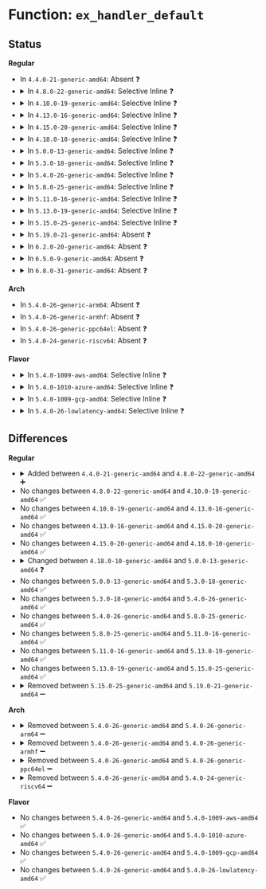 # Function: <code>ex_handler_default</code>

## Status
<b>Regular</b>
<ul>
<li>
In <code>4.4.0-21-generic-amd64</code>: Absent ❓
</li>
<li>
<details>
<summary>In <code>4.8.0-22-generic-amd64</code>: Selective Inline ❓</summary>

```c
bool ex_handler_default(const struct exception_table_entry * fixup, struct pt_regs * regs, int trapnr)
```

```json
{
  "name": "ex_handler_default",
  "collision_type": "Unique Global",
  "inline_type": "Selective",
  "funcs": [
    {
      "addr": 18446744071579287209,
      "name": "ex_handler_default",
      "external": true,
      "loc": "arch/x86/mm/extable.c:20",
      "file": "arch/x86/mm/extable.c",
      "inline": "not declared, inlined",
      "caller_inline": [
        "arch/x86/mm/extable.c:ex_handler_clear_fs"
      ],
      "caller_func": []
    }
  ],
  "symbols": [
    {
      "addr": 18446744071579287056,
      "name": "ex_handler_default",
      "section": ".text",
      "bind": "STB_GLOBAL",
      "size": 32
    }
  ]
}
```
</details>
</li>
<li>
<details>
<summary>In <code>4.10.0-19-generic-amd64</code>: Selective Inline ❓</summary>

```c
bool ex_handler_default(const struct exception_table_entry * fixup, struct pt_regs * regs, int trapnr)
```

```json
{
  "name": "ex_handler_default",
  "collision_type": "Unique Global",
  "inline_type": "Selective",
  "funcs": [
    {
      "addr": 18446744071579302601,
      "name": "ex_handler_default",
      "external": true,
      "loc": "arch/x86/mm/extable.c:20",
      "file": "arch/x86/mm/extable.c",
      "inline": "not declared, inlined",
      "caller_inline": [
        "arch/x86/mm/extable.c:ex_handler_clear_fs"
      ],
      "caller_func": []
    }
  ],
  "symbols": [
    {
      "addr": 18446744071579302448,
      "name": "ex_handler_default",
      "section": ".text",
      "bind": "STB_GLOBAL",
      "size": 32
    }
  ]
}
```
</details>
</li>
<li>
<details>
<summary>In <code>4.13.0-16-generic-amd64</code>: Selective Inline ❓</summary>

```c
bool ex_handler_default(const struct exception_table_entry * fixup, struct pt_regs * regs, int trapnr)
```

```json
{
  "name": "ex_handler_default",
  "collision_type": "Unique Global",
  "inline_type": "Selective",
  "funcs": [
    {
      "addr": 18446744071579300329,
      "name": "ex_handler_default",
      "external": true,
      "loc": "arch/x86/mm/extable.c:22",
      "file": "arch/x86/mm/extable.c",
      "inline": "not declared, inlined",
      "caller_inline": [
        "arch/x86/mm/extable.c:ex_handler_clear_fs"
      ],
      "caller_func": []
    }
  ],
  "symbols": [
    {
      "addr": 18446744071579300176,
      "name": "ex_handler_default",
      "section": ".text",
      "bind": "STB_GLOBAL",
      "size": 32
    }
  ]
}
```
</details>
</li>
<li>
<details>
<summary>In <code>4.15.0-20-generic-amd64</code>: Selective Inline ❓</summary>

```c
bool ex_handler_default(const struct exception_table_entry * fixup, struct pt_regs * regs, int trapnr)
```

```json
{
  "name": "ex_handler_default",
  "collision_type": "Unique Global",
  "inline_type": "Selective",
  "funcs": [
    {
      "addr": 18446744071579321497,
      "name": "ex_handler_default",
      "external": true,
      "loc": "arch/x86/mm/extable.c:24",
      "file": "arch/x86/mm/extable.c",
      "inline": "not declared, inlined",
      "caller_inline": [
        "arch/x86/mm/extable.c:ex_handler_clear_fs"
      ],
      "caller_func": []
    }
  ],
  "symbols": [
    {
      "addr": 18446744071579321344,
      "name": "ex_handler_default",
      "section": ".text",
      "bind": "STB_GLOBAL",
      "size": 32
    }
  ]
}
```
</details>
</li>
<li>
<details>
<summary>In <code>4.18.0-10-generic-amd64</code>: Selective Inline ❓</summary>

```c
bool ex_handler_default(const struct exception_table_entry * fixup, struct pt_regs * regs, int trapnr)
```

```json
{
  "name": "ex_handler_default",
  "collision_type": "Unique Global",
  "inline_type": "Selective",
  "funcs": [
    {
      "addr": 18446744071579332345,
      "name": "ex_handler_default",
      "external": true,
      "loc": "arch/x86/mm/extable.c:24",
      "file": "arch/x86/mm/extable.c",
      "inline": "not declared, inlined",
      "caller_inline": [
        "arch/x86/mm/extable.c:ex_handler_clear_fs"
      ],
      "caller_func": []
    }
  ],
  "symbols": [
    {
      "addr": 18446744071579332192,
      "name": "ex_handler_default",
      "section": ".text",
      "bind": "STB_GLOBAL",
      "size": 32
    }
  ]
}
```
</details>
</li>
<li>
<details>
<summary>In <code>5.0.0-13-generic-amd64</code>: Selective Inline ❓</summary>

```c
bool ex_handler_default(const struct exception_table_entry * fixup, struct pt_regs * regs, int trapnr, long unsigned int error_code, long unsigned int fault_addr)
```

```json
{
  "name": "ex_handler_default",
  "collision_type": "Unique Global",
  "inline_type": "Selective",
  "funcs": [
    {
      "addr": 18446744071579358601,
      "name": "ex_handler_default",
      "external": true,
      "loc": "arch/x86/mm/extable.c:25",
      "file": "arch/x86/mm/extable.c",
      "inline": "not declared, inlined",
      "caller_inline": [
        "arch/x86/mm/extable.c:ex_handler_clear_fs"
      ],
      "caller_func": []
    }
  ],
  "symbols": [
    {
      "addr": 18446744071579358448,
      "name": "ex_handler_default",
      "section": ".text",
      "bind": "STB_GLOBAL",
      "size": 32
    }
  ]
}
```
</details>
</li>
<li>
<details>
<summary>In <code>5.3.0-18-generic-amd64</code>: Selective Inline ❓</summary>

```c
bool ex_handler_default(const struct exception_table_entry * fixup, struct pt_regs * regs, int trapnr, long unsigned int error_code, long unsigned int fault_addr)
```

```json
{
  "name": "ex_handler_default",
  "collision_type": "Unique Global",
  "inline_type": "Selective",
  "funcs": [
    {
      "addr": 18446744071579373145,
      "name": "ex_handler_default",
      "external": true,
      "loc": "arch/x86/mm/extable.c:26",
      "file": "arch/x86/mm/extable.c",
      "inline": "not declared, inlined",
      "caller_inline": [
        "arch/x86/mm/extable.c:ex_handler_clear_fs"
      ],
      "caller_func": []
    }
  ],
  "symbols": [
    {
      "addr": 18446744071579372992,
      "name": "ex_handler_default",
      "section": ".text",
      "bind": "STB_GLOBAL",
      "size": 32
    }
  ]
}
```
</details>
</li>
<li>
<details>
<summary>In <code>5.4.0-26-generic-amd64</code>: Selective Inline ❓</summary>

```c
bool ex_handler_default(const struct exception_table_entry * fixup, struct pt_regs * regs, int trapnr, long unsigned int error_code, long unsigned int fault_addr)
```

```json
{
  "name": "ex_handler_default",
  "collision_type": "Unique Global",
  "inline_type": "Selective",
  "funcs": [
    {
      "addr": 18446744071579377433,
      "name": "ex_handler_default",
      "external": true,
      "loc": "arch/x86/mm/extable.c:26",
      "file": "arch/x86/mm/extable.c",
      "inline": "not declared, inlined",
      "caller_inline": [
        "arch/x86/mm/extable.c:ex_handler_clear_fs"
      ],
      "caller_func": []
    }
  ],
  "symbols": [
    {
      "addr": 18446744071579377280,
      "name": "ex_handler_default",
      "section": ".text",
      "bind": "STB_GLOBAL",
      "size": 32
    }
  ]
}
```
</details>
</li>
<li>
<details>
<summary>In <code>5.8.0-25-generic-amd64</code>: Selective Inline ❓</summary>

```c
bool ex_handler_default(const struct exception_table_entry * fixup, struct pt_regs * regs, int trapnr, long unsigned int error_code, long unsigned int fault_addr)
```

```json
{
  "name": "ex_handler_default",
  "collision_type": "Unique Global",
  "inline_type": "Selective",
  "funcs": [
    {
      "addr": 18446744071579406233,
      "name": "ex_handler_default",
      "external": true,
      "loc": "arch/x86/mm/extable.c:26",
      "file": "arch/x86/mm/extable.c",
      "inline": "not declared, inlined",
      "caller_inline": [
        "arch/x86/mm/extable.c:ex_handler_clear_fs"
      ],
      "caller_func": []
    }
  ],
  "symbols": [
    {
      "addr": 18446744071579406128,
      "name": "ex_handler_default",
      "section": ".text",
      "bind": "STB_GLOBAL",
      "size": 32
    }
  ]
}
```
</details>
</li>
<li>
<details>
<summary>In <code>5.11.0-16-generic-amd64</code>: Selective Inline ❓</summary>

```c
bool ex_handler_default(const struct exception_table_entry * fixup, struct pt_regs * regs, int trapnr, long unsigned int error_code, long unsigned int fault_addr)
```

```json
{
  "name": "ex_handler_default",
  "collision_type": "Unique Global",
  "inline_type": "Selective",
  "funcs": [
    {
      "addr": 18446744071579406665,
      "name": "ex_handler_default",
      "external": true,
      "loc": "arch/x86/mm/extable.c:27",
      "file": "arch/x86/mm/extable.c",
      "inline": "not declared, inlined",
      "caller_inline": [
        "arch/x86/mm/extable.c:ex_handler_clear_fs"
      ],
      "caller_func": []
    }
  ],
  "symbols": [
    {
      "addr": 18446744071579406560,
      "name": "ex_handler_default",
      "section": ".text",
      "bind": "STB_GLOBAL",
      "size": 32
    }
  ]
}
```
</details>
</li>
<li>
<details>
<summary>In <code>5.13.0-19-generic-amd64</code>: Selective Inline ❓</summary>

```c
bool ex_handler_default(const struct exception_table_entry * fixup, struct pt_regs * regs, int trapnr, long unsigned int error_code, long unsigned int fault_addr)
```

```json
{
  "name": "ex_handler_default",
  "collision_type": "Unique Global",
  "inline_type": "Selective",
  "funcs": [
    {
      "addr": 18446744071579409865,
      "name": "ex_handler_default",
      "external": true,
      "loc": "arch/x86/mm/extable.c:27",
      "file": "arch/x86/mm/extable.c",
      "inline": "not declared, inlined",
      "caller_inline": [
        "arch/x86/mm/extable.c:ex_handler_clear_fs"
      ],
      "caller_func": []
    }
  ],
  "symbols": [
    {
      "addr": 18446744071579409760,
      "name": "ex_handler_default",
      "section": ".text",
      "bind": "STB_GLOBAL",
      "size": 32
    }
  ]
}
```
</details>
</li>
<li>
<details>
<summary>In <code>5.15.0-25-generic-amd64</code>: Selective Inline ❓</summary>

```c
bool ex_handler_default(const struct exception_table_entry * fixup, struct pt_regs * regs, int trapnr, long unsigned int error_code, long unsigned int fault_addr)
```

```json
{
  "name": "ex_handler_default",
  "collision_type": "Unique Global",
  "inline_type": "Selective",
  "funcs": [
    {
      "addr": 18446744071579472537,
      "name": "ex_handler_default",
      "external": true,
      "loc": "arch/x86/mm/extable.c:27",
      "file": "arch/x86/mm/extable.c",
      "inline": "not declared, inlined",
      "caller_inline": [
        "arch/x86/mm/extable.c:ex_handler_clear_fs"
      ],
      "caller_func": []
    }
  ],
  "symbols": [
    {
      "addr": 18446744071579472432,
      "name": "ex_handler_default",
      "section": ".text",
      "bind": "STB_GLOBAL",
      "size": 32
    }
  ]
}
```
</details>
</li>
<li>
<details>
<summary>In <code>5.19.0-21-generic-amd64</code>: Absent ❓</summary>

```json
{
  "name": "ex_handler_default",
  "collision_type": "Unique Static",
  "inline_type": "Full",
  "funcs": [
    {
      "addr": 18446744071579550505,
      "name": "ex_handler_default",
      "external": false,
      "loc": "arch/x86/mm/extable.c:32",
      "file": "arch/x86/mm/extable.c",
      "inline": "not declared, inlined",
      "caller_inline": [
        "arch/x86/mm/extable.c:fixup_exception",
        "arch/x86/mm/extable.c:fixup_exception",
        "arch/x86/mm/extable.c:fixup_exception",
        "arch/x86/mm/extable.c:fixup_exception",
        "arch/x86/mm/extable.c:ex_handler_msr",
        "arch/x86/mm/extable.c:ex_handler_uaccess"
      ],
      "caller_func": []
    }
  ],
  "symbols": []
}
```
</details>
</li>
<li>
<details>
<summary>In <code>6.2.0-20-generic-amd64</code>: Absent ❓</summary>

```json
{
  "name": "ex_handler_default",
  "collision_type": "Unique Static",
  "inline_type": "Full",
  "funcs": [
    {
      "addr": 18446744071579656903,
      "name": "ex_handler_default",
      "external": false,
      "loc": "arch/x86/mm/extable.c:32",
      "file": "arch/x86/mm/extable.c",
      "inline": "not declared, inlined",
      "caller_inline": [
        "arch/x86/mm/extable.c:fixup_exception",
        "arch/x86/mm/extable.c:fixup_exception",
        "arch/x86/mm/extable.c:fixup_exception",
        "arch/x86/mm/extable.c:fixup_exception",
        "arch/x86/mm/extable.c:ex_handler_msr",
        "arch/x86/mm/extable.c:ex_handler_uaccess",
        "arch/x86/mm/extable.c:ex_handler_zeropad"
      ],
      "caller_func": []
    }
  ],
  "symbols": []
}
```
</details>
</li>
<li>
<details>
<summary>In <code>6.5.0-9-generic-amd64</code>: Absent ❓</summary>

```json
{
  "name": "ex_handler_default",
  "collision_type": "Unique Static",
  "inline_type": "Full",
  "funcs": [
    {
      "addr": 18446744071579671086,
      "name": "ex_handler_default",
      "external": false,
      "loc": "arch/x86/mm/extable.c:32",
      "file": "arch/x86/mm/extable.c",
      "inline": "not declared, inlined",
      "caller_inline": [
        "arch/x86/mm/extable.c:fixup_exception",
        "arch/x86/mm/extable.c:fixup_exception",
        "arch/x86/mm/extable.c:fixup_exception",
        "arch/x86/mm/extable.c:ex_handler_msr",
        "arch/x86/mm/extable.c:ex_handler_uaccess",
        "arch/x86/mm/extable.c:ex_handler_zeropad"
      ],
      "caller_func": []
    }
  ],
  "symbols": []
}
```
</details>
</li>
<li>
<details>
<summary>In <code>6.8.0-31-generic-amd64</code>: Absent ❓</summary>

```json
{
  "name": "ex_handler_default",
  "collision_type": "Unique Static",
  "inline_type": "Full",
  "funcs": [
    {
      "addr": 18446744071579704974,
      "name": "ex_handler_default",
      "external": false,
      "loc": "arch/x86/mm/extable.c:32",
      "file": "arch/x86/mm/extable.c",
      "inline": "not declared, inlined",
      "caller_inline": [
        "arch/x86/mm/extable.c:fixup_exception",
        "arch/x86/mm/extable.c:fixup_exception",
        "arch/x86/mm/extable.c:fixup_exception",
        "arch/x86/mm/extable.c:ex_handler_msr",
        "arch/x86/mm/extable.c:ex_handler_uaccess",
        "arch/x86/mm/extable.c:ex_handler_zeropad"
      ],
      "caller_func": []
    }
  ],
  "symbols": []
}
```
</details>
</li>
</ul>
<b>Arch</b>
<ul>
<li>
In <code>5.4.0-26-generic-arm64</code>: Absent ❓
</li>
<li>
In <code>5.4.0-26-generic-armhf</code>: Absent ❓
</li>
<li>
In <code>5.4.0-26-generic-ppc64el</code>: Absent ❓
</li>
<li>
In <code>5.4.0-24-generic-riscv64</code>: Absent ❓
</li>
</ul>
<b>Flavor</b>
<ul>
<li>
<details>
<summary>In <code>5.4.0-1009-aws-amd64</code>: Selective Inline ❓</summary>

```c
bool ex_handler_default(const struct exception_table_entry * fixup, struct pt_regs * regs, int trapnr, long unsigned int error_code, long unsigned int fault_addr)
```

```json
{
  "name": "ex_handler_default",
  "collision_type": "Unique Global",
  "inline_type": "Selective",
  "funcs": [
    {
      "addr": 18446744071579373337,
      "name": "ex_handler_default",
      "external": true,
      "loc": "arch/x86/mm/extable.c:26",
      "file": "arch/x86/mm/extable.c",
      "inline": "not declared, inlined",
      "caller_inline": [
        "arch/x86/mm/extable.c:ex_handler_clear_fs"
      ],
      "caller_func": []
    }
  ],
  "symbols": [
    {
      "addr": 18446744071579373184,
      "name": "ex_handler_default",
      "section": ".text",
      "bind": "STB_GLOBAL",
      "size": 32
    }
  ]
}
```
</details>
</li>
<li>
<details>
<summary>In <code>5.4.0-1010-azure-amd64</code>: Selective Inline ❓</summary>

```c
bool ex_handler_default(const struct exception_table_entry * fixup, struct pt_regs * regs, int trapnr, long unsigned int error_code, long unsigned int fault_addr)
```

```json
{
  "name": "ex_handler_default",
  "collision_type": "Unique Global",
  "inline_type": "Selective",
  "funcs": [
    {
      "addr": 18446744071579303529,
      "name": "ex_handler_default",
      "external": true,
      "loc": "arch/x86/mm/extable.c:26",
      "file": "arch/x86/mm/extable.c",
      "inline": "not declared, inlined",
      "caller_inline": [
        "arch/x86/mm/extable.c:ex_handler_clear_fs"
      ],
      "caller_func": []
    }
  ],
  "symbols": [
    {
      "addr": 18446744071579303376,
      "name": "ex_handler_default",
      "section": ".text",
      "bind": "STB_GLOBAL",
      "size": 32
    }
  ]
}
```
</details>
</li>
<li>
<details>
<summary>In <code>5.4.0-1009-gcp-amd64</code>: Selective Inline ❓</summary>

```c
bool ex_handler_default(const struct exception_table_entry * fixup, struct pt_regs * regs, int trapnr, long unsigned int error_code, long unsigned int fault_addr)
```

```json
{
  "name": "ex_handler_default",
  "collision_type": "Unique Global",
  "inline_type": "Selective",
  "funcs": [
    {
      "addr": 18446744071579373257,
      "name": "ex_handler_default",
      "external": true,
      "loc": "arch/x86/mm/extable.c:26",
      "file": "arch/x86/mm/extable.c",
      "inline": "not declared, inlined",
      "caller_inline": [
        "arch/x86/mm/extable.c:ex_handler_clear_fs"
      ],
      "caller_func": []
    }
  ],
  "symbols": [
    {
      "addr": 18446744071579373104,
      "name": "ex_handler_default",
      "section": ".text",
      "bind": "STB_GLOBAL",
      "size": 32
    }
  ]
}
```
</details>
</li>
<li>
<details>
<summary>In <code>5.4.0-26-lowlatency-amd64</code>: Selective Inline ❓</summary>

```c
bool ex_handler_default(const struct exception_table_entry * fixup, struct pt_regs * regs, int trapnr, long unsigned int error_code, long unsigned int fault_addr)
```

```json
{
  "name": "ex_handler_default",
  "collision_type": "Unique Global",
  "inline_type": "Selective",
  "funcs": [
    {
      "addr": 18446744071579381737,
      "name": "ex_handler_default",
      "external": true,
      "loc": "arch/x86/mm/extable.c:26",
      "file": "arch/x86/mm/extable.c",
      "inline": "not declared, inlined",
      "caller_inline": [
        "arch/x86/mm/extable.c:ex_handler_clear_fs"
      ],
      "caller_func": []
    }
  ],
  "symbols": [
    {
      "addr": 18446744071579381584,
      "name": "ex_handler_default",
      "section": ".text",
      "bind": "STB_GLOBAL",
      "size": 32
    }
  ]
}
```
</details>
</li>
</ul>

## Differences
<b>Regular</b>
<ul>
<li>
<details>
<summary>Added between <code>4.4.0-21-generic-amd64</code> and <code>4.8.0-22-generic-amd64</code> ➕</summary>

```c
bool ex_handler_default(const struct exception_table_entry * fixup, struct pt_regs * regs, int trapnr)
```
</details>
</li>
<li>
No changes between <code>4.8.0-22-generic-amd64</code> and <code>4.10.0-19-generic-amd64</code> ✅
</li>
<li>
No changes between <code>4.10.0-19-generic-amd64</code> and <code>4.13.0-16-generic-amd64</code> ✅
</li>
<li>
No changes between <code>4.13.0-16-generic-amd64</code> and <code>4.15.0-20-generic-amd64</code> ✅
</li>
<li>
No changes between <code>4.15.0-20-generic-amd64</code> and <code>4.18.0-10-generic-amd64</code> ✅
</li>
<li>
<details>
<summary>Changed between <code>4.18.0-10-generic-amd64</code> and <code>5.0.0-13-generic-amd64</code> ❓</summary>
<ul>
<li>
<b>Param added. </b>
<code>long unsigned int error_code</code>
</li>
<li>
<b>Param added. </b>
<code>long unsigned int fault_addr</code>
</li>
</ul>
</details>
</li>
<li>
No changes between <code>5.0.0-13-generic-amd64</code> and <code>5.3.0-18-generic-amd64</code> ✅
</li>
<li>
No changes between <code>5.3.0-18-generic-amd64</code> and <code>5.4.0-26-generic-amd64</code> ✅
</li>
<li>
No changes between <code>5.4.0-26-generic-amd64</code> and <code>5.8.0-25-generic-amd64</code> ✅
</li>
<li>
No changes between <code>5.8.0-25-generic-amd64</code> and <code>5.11.0-16-generic-amd64</code> ✅
</li>
<li>
No changes between <code>5.11.0-16-generic-amd64</code> and <code>5.13.0-19-generic-amd64</code> ✅
</li>
<li>
No changes between <code>5.13.0-19-generic-amd64</code> and <code>5.15.0-25-generic-amd64</code> ✅
</li>
<li>
<details>
<summary>Removed between <code>5.15.0-25-generic-amd64</code> and <code>5.19.0-21-generic-amd64</code> ➖</summary>

```c
bool ex_handler_default(const struct exception_table_entry * fixup, struct pt_regs * regs, int trapnr, long unsigned int error_code, long unsigned int fault_addr)
```
</details>
</li>
</ul>
<b>Arch</b>
<ul>
<li>
<details>
<summary>Removed between <code>5.4.0-26-generic-amd64</code> and <code>5.4.0-26-generic-arm64</code> ➖</summary>

```c
bool ex_handler_default(const struct exception_table_entry * fixup, struct pt_regs * regs, int trapnr, long unsigned int error_code, long unsigned int fault_addr)
```
</details>
</li>
<li>
<details>
<summary>Removed between <code>5.4.0-26-generic-amd64</code> and <code>5.4.0-26-generic-armhf</code> ➖</summary>

```c
bool ex_handler_default(const struct exception_table_entry * fixup, struct pt_regs * regs, int trapnr, long unsigned int error_code, long unsigned int fault_addr)
```
</details>
</li>
<li>
<details>
<summary>Removed between <code>5.4.0-26-generic-amd64</code> and <code>5.4.0-26-generic-ppc64el</code> ➖</summary>

```c
bool ex_handler_default(const struct exception_table_entry * fixup, struct pt_regs * regs, int trapnr, long unsigned int error_code, long unsigned int fault_addr)
```
</details>
</li>
<li>
<details>
<summary>Removed between <code>5.4.0-26-generic-amd64</code> and <code>5.4.0-24-generic-riscv64</code> ➖</summary>

```c
bool ex_handler_default(const struct exception_table_entry * fixup, struct pt_regs * regs, int trapnr, long unsigned int error_code, long unsigned int fault_addr)
```
</details>
</li>
</ul>
<b>Flavor</b>
<ul>
<li>
No changes between <code>5.4.0-26-generic-amd64</code> and <code>5.4.0-1009-aws-amd64</code> ✅
</li>
<li>
No changes between <code>5.4.0-26-generic-amd64</code> and <code>5.4.0-1010-azure-amd64</code> ✅
</li>
<li>
No changes between <code>5.4.0-26-generic-amd64</code> and <code>5.4.0-1009-gcp-amd64</code> ✅
</li>
<li>
No changes between <code>5.4.0-26-generic-amd64</code> and <code>5.4.0-26-lowlatency-amd64</code> ✅
</li>
</ul>
